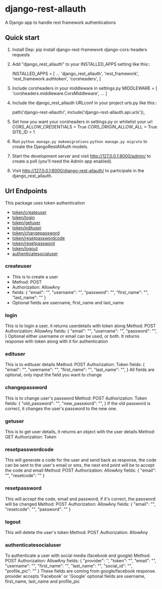 # django-rest-allauth
A Django app to handle rest framework authentications

Quick start
-----------
1. Install Dep:
    pip install django-rest-framework django-cors-headers requests

2. Add "django_rest_allauth" to your INSTALLED_APPS setting like this::

    INSTALLED_APPS = [
        ...
        'django_rest_allauth',
        'rest_framework',
        'rest_framework.authtoken',
        'corsheaders',
    ]

3. Include corsheaders in your middleware in settings.py
    MIDDLEWARE = [
    'corsheaders.middleware.CorsMiddleware',
    ...
    ]

4. Include the django_rest_allauth URLconf in your project urls.py like this::

    path('django-rest-allauth/', include('django-rest-allauth.api.urls')),

5. Set how you want your corsheaders in settings.py or whitelist your url
    CORS_ALLOW_CREDENTIALS = True
    CORS_ORIGIN_ALLOW_ALL = True
    SITE_ID = 1

6. Run ``python manage.py makemigrations`` ``python manage.py migrate`` to create the DjangoRestAllAuth models.

7. Start the development server and visit http://127.0.0.1:8000/admin/
   to create a poll (you'll need the Admin app enabled).

8. Visit http://127.0.0.1:8000/django-rest-allauth/ to participate in the django_rest_allauth.

## Url Endpoints
This package uses token authentication

* [token/createuser](#createuser)
* [token/login](#login)
* [token/getuser](#getuser)
* [token/edituser](#edituser)
* [token/changepassword](#changepassword)
* [token/resetpasswordcode](#resetpasswordcode)
* [token/resetpassword](#resetpassword)
* [token/logout](#logout)
* [authenticatesocialuser](#authenticatesocialuser)

### createuser 
- This is to create a user
- Method: POST
- Authorization: AllowAny
- fields:
{
"email": "",
"username": "",
"password": "",
"first_name": "",
"last_name": ""
}
- Optional fields are username, first_name and last_name



### login 
This is to login a user, it returns userdetails with token along 
Method: POST
Authorization: AllowAny
fields:
{
    "email": "",
    "username": "",
    "password": "",
}
Optional either username or email can be used, or both.
It returns response with token along with it for authentication



### edituser 
This is to edituser details
Method: POST
Authorization: Token
fields:
{
    "email": "",
    "username": "",
    "first_name": "",
    "last_name": "",
}
All fields are optional, only input the field you want to change

### changepassword 
This is to change user's password
Method: POST
Authorization: Token
fields:
{
    "old_password": "",
    "new_password": "",
}
If the old password is correct, it changes the user's password to the new one.

### getuser 
This is to get user details, it returns an object with the user details
Method: GET
Authorization: Token

### resetpasswordcode
This will generate a code for the user and send back as response,  the code can be sent to the user's email or sms, the next end point will be to accept the code and email
Method: POST
Authorization: AllowAny
fields: 
{
"email": "",
"resetcode": ""
}

### resetpassword
This will accept the code, email and password, if it's correct, the password will be changed
Method: POST
Authorization: AllowAny
fields: 
{
"email": "",
"resetcode": "",
"password": ""
}

### logout
This will delete the user's token
Method: POST
Authorization: AllowAny


### authenticatesocialuser

To authenticate a user with social media (facebook and google)
Method: POST
Authorization: AllowAny
fields:
{
    "provider": '',
    "token": "",
    "email": "",
    "username": "",
    "first_name": "",
    "last_name": "",
    "social_id": "",
    "profile_pic": ""
}
These fields are coming from google/facebook response.
provider accepts 'Facebook' or 'Google'
optional fields are username, first_name, last_name and profile_pic



